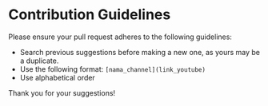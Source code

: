 # Contribution Guidelines

Please ensure your pull request adheres to the following guidelines:

- Search previous suggestions before making a new one, as yours may be a duplicate.
- Use the following format: `[nama_channel](link_youtube)`
- Use alphabetical order

Thank you for your suggestions!
